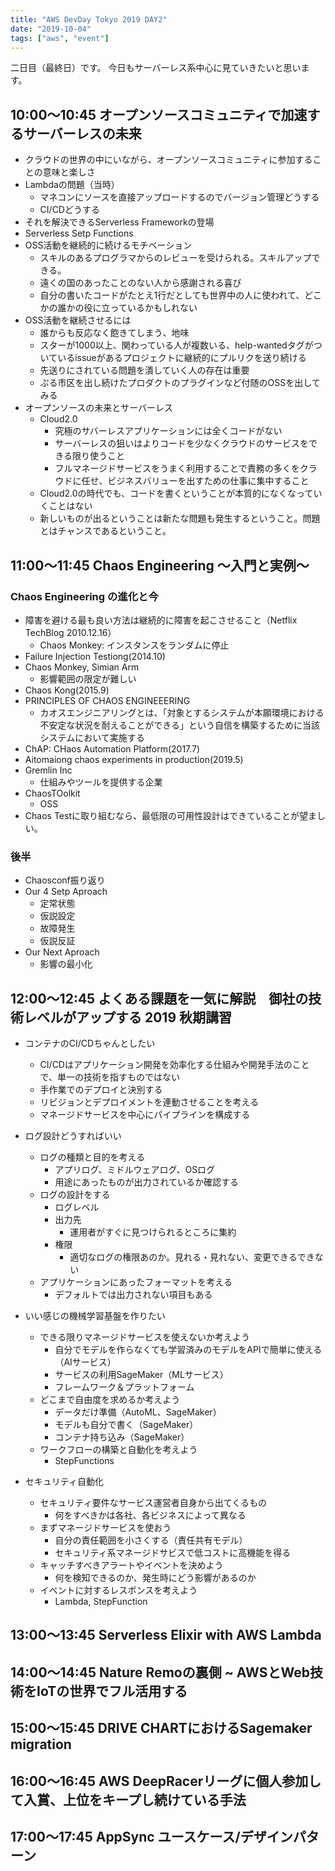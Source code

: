 ```yaml
---
title: "AWS DevDay Tokyo 2019 DAY2"
date: "2019-10-04"
tags: ["aws", "event"]
---
```


二日目（最終日）です。
今日もサーバーレス系中心に見ていきたいと思います。

## 10:00〜10:45 オープンソースコミュニティで加速するサーバーレスの未来
* クラウドの世界の中にいながら、オープンソースコミュニティに参加することの意味と楽しさ
* Lambdaの問題（当時）
  - マネコンにソースを直接アップロードするのでバージョン管理どうする
  - CI/CDどうする
* それを解決できるServerless Frameworkの登場
* Serverless Setp Functions
* OSS活動を継続的に続けるモチベーション
  - スキルのあるプログラマからのレビューを受けられる。スキルアップできる。
  - 遠くの国のあったことのない人から感謝される喜び
  - 自分の書いたコードがたとえ1行だとしても世界中の人に使われて、どこかの誰かの役に立っているかもしれない
* OSS活動を継続させるには
  - 誰からも反応なく飽きてしまう、地味
  - スターが1000以上、関わっている人が複数いる、help-wantedタグがついているissueがあるプロジェクトに継続的にプルリクを送り続ける
  - 先送りにされている問題を潰していく人の存在は重要
  - ぷる市区を出し続けたプロダクトのプラグインなど付随のOSSを出してみる
* オープンソースの未来とサーバーレス
  - Cloud2.0
    - 究極のサバーレスアプリケーションには全くコードがない
    - サーバーレスの狙いはよりコードを少なくクラウドのサービスをできる限り使うこと
    - フルマネージドサービスをうまく利用することで責務の多くをクラウドに任せ、ビジネスバリューを出すための仕事に集中すること
  - Cloud2.0の時代でも、コードを書くということが本質的になくなっていくことはない
  - 新しいものが出るということは新たな問題も発生するということ。問題とはチャンスであるということ。

## 11:00〜11:45 Chaos Engineering ～入門と実例～
### Chaos Engineering の進化と今
* 障害を避ける最も良い方法は継続的に障害を起こさせること（Netflix TechBlog 2010.12.16）
  - Chaos Monkey: インスタンスをランダムに停止
* Failure Injection Testiong(2014.10)
* Chaos Monkey, Simian Arm
  - 影響範囲の限定が難しい
* Chaos Kong(2015.9)
* PRINCIPLES OF CHAOS ENGINEEERING
  - カオスエンジニアリングとは、「対象とするシステムが本願環境における不安定な状況を耐えることができる」という自信を構築するために当該システムにおいて実施する
* ChAP: CHaos Automation Platform(2017.7)
* Aitomaiong chaos experiments in production(2019.5)
* Gremlin Inc
  - 仕組みやツールを提供する企業
* ChaosTOolkit
  - OSS
* Chaos Testに取り組むなら、最低限の可用性設計はできていることが望ましい。

### 後半
* Chaosconf振り返り
* Our 4 Setp Aproach
  - 定常状態
  - 仮説設定
  - 故障発生
  - 仮説反証
* Our Next Aproach
  - 影響の最小化

## 12:00〜12:45 よくある課題を一気に解説　御社の技術レベルがアップする 2019 秋期講習
* コンテナのCI/CDちゃんとしたい
  - CI/CDはアプリケーション開発を効率化する仕組みや開発手法のことで、単一の技術を指すものではない
  - 手作業でのデプロイと決別する
  - リビジョンとデプロイメントを連動させることを考える
  - マネージドサービスを中心にパイプラインを構成する

* ログ設計どうすればいい
  - ログの種類と目的を考える
    - アプリログ、ミドルウェアログ、OSログ
    - 用途にあったものが出力されているか確認する
  - ログの設計をする
    - ログレベル
    - 出力先
      - 運用者がすぐに見つけられるところに集約
    - 権限
      - 適切なログの権限あのか。見れる・見れない、変更できるできない
  - アプリケーションにあったフォーマットを考える
    - デフォルトでは出力されない項目もある

* いい感じの機械学習基盤を作りたい
  - できる限りマネージドサービスを使えないか考えよう
    - 自分でモデルを作らなくても学習済みのモデルをAPIで簡単に使える（AIサービス）
    - サービスの利用SageMaker（MLサービス）
    - フレームワーク＆プラットフォーム
  - どこまで自由度を求めるか考えよう
    - データだけ準備（AutoML、SageMaker）
    - モデルも自分で書く（SageMaker）
    - コンテナ持ち込み（SageMaker）
  - ワークフローの構築と自動化を考えよう
    - StepFunctions

* セキュリティ自動化
  - セキュリティ要件なサービス運営者自身から出てくるもの
    - 何をすべきかは各社、各ビジネスによって異なる
  - まずマネージドサービスを使おう
    - 自分の責任範囲を小さくする（責任共有モデル）
    - セキュリティ系マネージドサビスで低コストに高機能を得る
  - キャッチすべきアラートやイベントを決めよう
    - 何を検知できるのか、発生時にどう影響があるのか
  - イベントに対するレスポンスを考えよう
    - Lambda, StepFunction

## 13:00〜13:45 Serverless Elixir with AWS Lambda


## 14:00〜14:45 Nature Remoの裏側 ~ AWSとWeb技術をIoTの世界でフル活用する


## 15:00〜15:45 DRIVE CHARTにおけるSagemaker migration


## 16:00〜16:45 AWS DeepRacerリーグに個人参加して入賞、上位をキープし続けている手法


## 17:00〜17:45 AppSync ユースケース/デザインパターン
